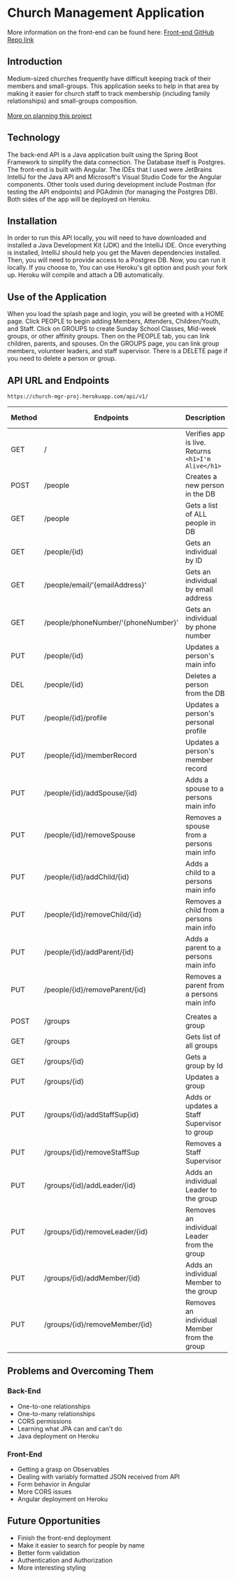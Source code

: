 # Church Management Application

More information on the front-end can be found here:
[Front-end GitHub Repo link](https://github.com/nateonmission/church_manager_front-end)

## Introduction 
Medium-sized churches frequently have difficult keeping track of their members and small-groups. This application seeks to help in that area by making it easier for church staff to track membership (including family relationships) and small-groups composition.
<br><br>[More on planning this project]("/planning/planning.md")
## Technology
The back-end API is a Java application built using the Spring Boot Framework to simplify the data connection. The Database itself is Postgres. The front-end is built with Angular. The IDEs that I used were JetBrains IntelliJ for the Java API and Microsoft's Visual Studio Code for the Angular components. Other tools used during development include Postman (for testing the API endpoints) and PGAdmin (for managing the Postgres DB). Both sides of the app will be deployed on Heroku.

## Installation
In order to run this API locally, you will need to have downloaded and installed a Java Development Kit (JDK) and the IntelliJ IDE. Once everything is installed, IntelliJ should help you get the Maven dependencies installed. Then, you will need to provide access to a Postgres DB. Now, you can run it locally. If you choose to, You can use Heroku's git option and push your fork up. Heroku will compile and attach a DB automatically.

## Use of the Application
When you load the splash page and login, you will be greeted with a HOME page. Click PEOPLE to begin adding Members, Attenders, Children/Youth, and Staff. Click on GROUPS to create Sunday School Classes, Mid-week groups, or other affinity groups. Then on the PEOPLE tab, you can link children, parents, and spouses. On the GROUPS page, you can link group members, volunteer leaders, and staff supervisor. There is a DELETE page if you need to delete a person or group.

## API URL and Endpoints
``
https://church-mgr-proj.herokuapp.com/api/v1/
``

| Method | Endpoints                           | Description                                             | Request Body |
|--------|-------------------------------------|---------------------------------------------------------|--------------|
| GET    | /                                   | Verifies app is live. Returns<br>``<h1>I'm Alive</h1>`` | None         |
| POST   | /people                             | Creates a new person in the DB                          ||
| GET    | /people                             | Gets a list of ALL people in DB                         ||
| GET    | /people/{id}                        | Gets an individual by ID                                ||
| GET    | /people/email/'{emailAddress}'      | Gets an individual by email address                     ||
| GET    | /people/phoneNumber/'{phoneNumber}' | Gets an individual by phone number                      ||
| PUT    | /people/{id}                        | Updates a person's main info                            ||
| DEL    | /people/{id}                        | Deletes a person from the DB                            ||
| PUT    | /people/{id}/profile                | Updates a person's personal profile                     ||
| PUT    | /people/{id}/memberRecord           | Updates a person's member record                        ||
| PUT    | /people/{id}/addSpouse/{id}         | Adds a spouse to a persons main info                    ||
| PUT    | /people/{id}/removeSpouse           | Removes a spouse from a persons main info               ||
| PUT    | /people/{id}/addChild/{id}          | Adds a child to a persons main info                     ||
| PUT    | /people/{id}/removeChild/{id}       | Removes a child from a persons main info                ||
| PUT    | /people/{id}/addParent/{id}         | Adds a parent to a persons main info                    ||
| PUT    | /people/{id}/removeParent/{id}      | Removes a parent from a persons main info               ||
|        |                                     |                                                         ||
| POST   | /groups                             | Creates a group                                         ||
| GET    | /groups                             | Gets list of all groups                                 ||
| GET    | /groups/{id}                        | Gets a group by Id                                      ||
| PUT    | /groups/{id}                        | Updates a group                                         ||
| PUT    | /groups/{id}/addStaffSup{id}        | Adds or updates a Staff Supervisor to group             ||
| PUT    | /groups/{id}/removeStaffSup         | Removes a Staff Supervisor                              ||
| PUT    | /groups/{id}/addLeader/{id}         | Adds an individual Leader to the group                  ||
| PUT    | /groups/{id}/removeLeader/{id}      | Removes an individual Leader from the group             ||
| PUT    | /groups/{id}/addMember/{id}         | Adds an individual Member to the group                  ||
| PUT    | /groups/{id}/removeMember/{id}      | Removes an individual Member from the group             ||

## Problems and Overcoming Them
### Back-End
* One-to-one relationships
* One-to-many relationships
* CORS permissions
* Learning what JPA can and can't do
* Java deployment on Heroku

### Front-End
* Getting a grasp on Observables
* Dealing with variably formatted JSON received from API
* Form behavior in Angular
* More CORS issues
* Angular deployment on Heroku

## Future Opportunities
* Finish the front-end deployment
* Make it easier to search for people by name
* Better form validation
* Authentication and Authorization
* More interesting styling
